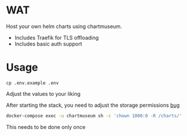 # WAT

Host your own helm charts using chartmuseum.

 - Includes Traefik for TLS offloading
 - Includes basic auth support


# Usage

```
cp .env.example .env
```
Adjust the values to your liking

After starting the stack, you need to adjust the storage permissions [bug](https://github.com/helm/chartmuseum/issues/241#issuecomment-783167646)

```bash
docker-compose exec -u chartmuseum sh -c 'chown 1000:0 -R /charts/'
```

This needs to be done only once
